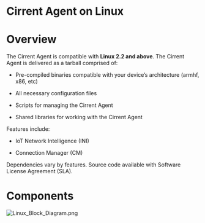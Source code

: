 ﻿# Cirrent Agent on Linux

# Overview

The Cirrent Agent is compatible with  **Linux 2.2 and above**. The Cirrent Agent is delivered as a tarball comprised of:

-   Pre-compiled binaries compatible with your device’s architecture (armhf, x86, etc)
    
-   All necessary configuration files
    
-   Scripts for managing the Cirrent Agent
    
-   Shared libraries for working with the Cirrent Agent
    

Features include:

-   IoT Network Intelligence (INI)
    
-   Connection Manager (CM)
    

Dependencies vary by features. Source code available with Software License Agreement (SLA).

# Components

![Linux_Block_Diagram.png](https://support.cirrent.com/hc/article_attachments/360087314254/Linux_Block_Diagram.png)
